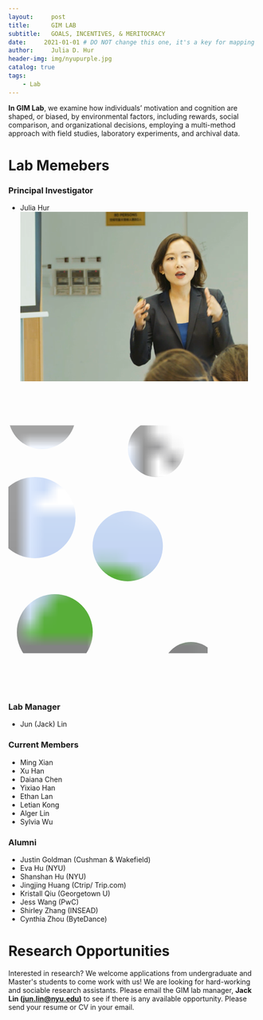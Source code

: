 ```yaml
---
layout:     post
title:      GIM LAB
subtitle:   GOALS, INCENTIVES, & MERITOCRACY
date:     2021-01-01 # DO NOT change this one, it's a key for mapping 
author:     Julia D. Hur
header-img: img/nyupurple.jpg
catalog: true
tags:
    - Lab
---
```


**In GIM Lab**, we examine how individuals’ motivation and cognition are shaped, or biased, by environmental factors, including rewards, social comparison, and organizational decisions, employing a multi-method approach with field studies, laboratory experiments, and archival data.

# Lab Memebers

### Principal Investigator
* Julia Hur
![avatar](https://github.com/JuliaDHur/JuliaDHur.github.io/blob/master/img/jhur.jpg?=100x100&mask=circle)
<svg width="400px" height="600px" viewBox="0 0 400 600">
  <defs>
    <mask id="my-svg-mask2">
      <rect id="Rectangle" fill="#000000" x="0" y="0" width="400" height="600"></rect>
      <circle id="Oval" fill="#FFFFFF" cx="67.5" cy="51.5" r="67.5"></circle>
      <circle id="Oval" fill="#FFFFFF" cx="296.597656" cy="118.597656" r="56.5976562"></circle>
      <circle id="Oval" fill="#FFFFFF" cx="53.4648437" cy="256.464844" r="81.4648437"></circle>
      <circle id="Oval" fill="#FFFFFF" cx="239.587891" cy="313.587891" r="70.5878906"></circle>
      <circle id="Oval" fill="#FFFFFF" cx="366.597656" cy="562.597656" r="56.5976562"></circle>
      <circle id="Oval" fill="#FFFFFF" cx="93.203125" cy="486.203125" r="76.203125"></circle>
    </mask>
  </defs>
  <image mask="url(#my-svg-mask2)" xmlns:xlink="https://juliadhur.com/2021/01/01/lab/" xlink:href="https://github.com/JuliaDHur/JuliaDHur.github.io/blob/master/img/jhur.jpg" width="400" height="600"></image>
</svg>

### Lab Manager
* Jun (Jack) Lin

### Current Members
* Ming Xian
* Xu Han
* Daiana Chen
* Yixiao Han
* Ethan Lan
* Letian Kong
* Alger Lin
* Sylvia Wu

### Alumni
* Justin Goldman (Cushman & Wakefield)
* Eva Hu (NYU)
* Shanshan Hu (NYU)
* Jingjing Huang (Ctrip/ Trip.com)
* Kristall Qiu (Georgetown U)
* Jess Wang (PwC)
* Shirley Zhang (INSEAD)
* Cynthia Zhou (ByteDance)


# Research Opportunities
Interested in research? We welcome applications from undergraduate and Master's students to come work with us! We are looking for hard-working and sociable research assistants. Please email the GIM lab manager, **Jack Lin (jun.lin@nyu.edu)** to see if there is any available opportunity. Please send your resume or CV in your email.

